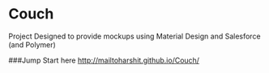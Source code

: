# Couch
Project Designed to provide mockups using Material Design and Salesforce (and Polymer)

###Jump Start here 
http://mailtoharshit.github.io/Couch/
